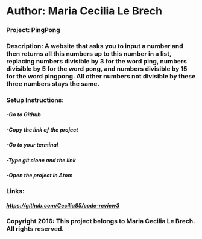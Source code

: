 # Author: Maria Cecilia Le Brech

### Project: PingPong

### Description: A website that asks you to input a number and then returns all this numbers up to this number in a list, replacing numbers divisible by 3 for the word ping, numbers divisible by 5 for the word pong, and numbers divisible by 15 for the word pingpong. All other numbers not divisible by these three numbers stays the same.

### Setup Instructions:
##### -Go to Github
##### -Copy the link of the project
##### -Go to your terminal
##### -Type git clone and the link
##### -Open the project in Atom

### Links:
##### https://github.com/Cecilia85/code-review3


### Copyright 2016: This project belongs to Maria Cecilia Le Brech. All rights reserved.
